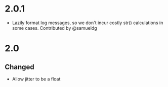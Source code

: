 # 2.0.1

* Lazily format log messages, so we don't incur costly str() calculations in some cases. Contributed by @samueldg

# 2.0

## Changed

* Allow jitter to be a float
